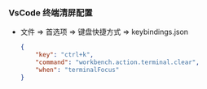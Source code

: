 ### VsCode 终端清屏配置

+ 文件 => 首选项 => 键盘快捷方式 => keybindings.json

    ```json
    {
        "key": "ctrl+k", 
        "command": "workbench.action.terminal.clear", 
        "when": "terminalFocus" 
    }
    ```

    